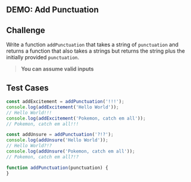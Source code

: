 DEMO: Add Punctuation
---

## Challenge

Write a function `addPunctuation` that takes a string of `punctuation` and returns a function that also takes a strings but returns the string plus the initially provided `punctuation`.

> **You can assume valid inputs**

## Test Cases

```js
const addExcitement = addPunctuation('!!!');
console.log(addExcitement('Hello World'));
// Hello World!!!
console.log(addExcitement('Pokemon, catch em all'));
// Pokemon, catch em all!!!

const addUnsure = addPunctuation('?!?');
console.log(addUnsure('Hello World'));
// Hello World?!?
console.log(addUnsure('Pokemon, catch em all'));
// Pokemon, catch em all?!?
```

```js
function addPunctuation(punctuation) {
}
```
